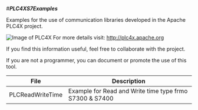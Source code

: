 #_**PLC4XS7Examples**_

Examples for the use of communication libraries developed in the Apache PLC4X project.


![Image of PLC4X](https://plc4x.apache.org/images/apache_plc4x_logo.png)
For more details visit: http://plc4x.apache.org

If you find this information useful, feel free to collaborate with the project.

If you are not a programmer, you can document or promote the use of this tool.

File | Description
------------ | -------------
PLCReadWriteTime | Example for Read and Write time type frmo S7300 & S7400




